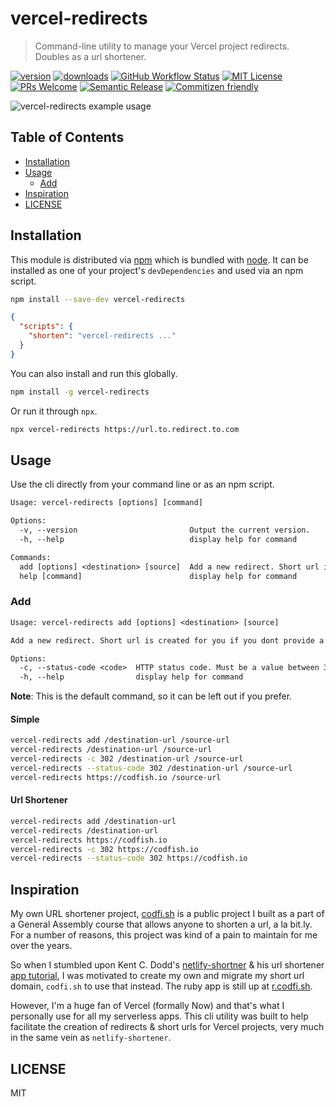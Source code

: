 # vercel-redirects

> Command-line utility to manage your Vercel project redirects. Doubles as a url shortener.

[![version][version-badge]][package] [![downloads][downloads-badge]][npmcharts]
[![GitHub Workflow Status][actions-badge]][actions-badge] [![MIT License][license-badge]][license]
[![PRs Welcome][prs-badge]][prs] [![Semantic Release][semantic-release-badge]][semantic-release]
[![Commitizen friendly][commitizen-badge]][commitizen]

![vercel-redirects example usage](https://cl.ly/56dc56e87ac2/Screen%2520Recording%25202020-04-26%2520at%252008.59%2520AM.gif 'Example Usage')

## Table of Contents

<!-- START doctoc generated TOC please keep comment here to allow auto update -->
<!-- DON'T EDIT THIS SECTION, INSTEAD RE-RUN doctoc TO UPDATE -->

- [Installation](#installation)
- [Usage](#usage)
  - [Add](#add)
- [Inspiration](#inspiration)
- [LICENSE](#license)

<!-- END doctoc generated TOC please keep comment here to allow auto update -->

## Installation

This module is distributed via [npm](https://www.npmjs.com) which is bundled with
[node](https://nodejs.org/en/). It can be installed as one of your project's `devDependencies` and
used via an npm script.

```sh
npm install --save-dev vercel-redirects
```

```json
{
  "scripts": {
    "shorten": "vercel-redirects ..."
  }
}
```

You can also install and run this globally.

```sh
npm install -g vercel-redirects
```

Or run it through `npx`.

```sh
npx vercel-redirects https://url.to.redirect.to.com
```

## Usage

Use the cli directly from your command line or as an npm script.

```txt
Usage: vercel-redirects [options] [command]

Options:
  -v, --version                         Output the current version.
  -h, --help                            display help for command

Commands:
  add [options] <destination> [source]  Add a new redirect. Short url is created for you if you dont provide a source.
  help [command]                        display help for command
```

### Add

```txt
Usage: vercel-redirects add [options] <destination> [source]

Add a new redirect. Short url is created for you if you dont provide a source.

Options:
  -c, --status-code <code>  HTTP status code. Must be a value between 301-308.
  -h, --help                display help for command
```

**Note**: This is the default command, so it can be left out if you prefer.

#### Simple

```sh
vercel-redirects add /destination-url /source-url
vercel-redirects /destination-url /source-url
vercel-redirects -c 302 /destination-url /source-url
vercel-redirects --status-code 302 /destination-url /source-url
vercel-redirects https://codfish.io /source-url
```

#### Url Shortener

```sh
vercel-redirects add /destination-url
vercel-redirects /destination-url
vercel-redirects https://codfish.io
vercel-redirects -c 302 https://codfish.io
vercel-redirects --status-code 302 https://codfish.io
```

## Inspiration

My own URL shortener project, [codfi.sh](https://codfi.sh) is a public project I built as a part of
a General Assembly course that allows anyone to shorten a url, a la bit.ly. For a number of reasons,
this project was kind of a pain to maintain for me over the years.

So when I stumbled upon Kent C. Dodd's
[netlify-shortner](https://github.com/kentcdodds/netlify-shortener) & his url shortener
[app tutorial](https://www.youtube.com/watch?v=HL6paXyx6hM), I was motivated to create my own and
migrate my short url domain, `codfi.sh` to use that instead. The ruby app is still up at
[r.codfi.sh](http://r.codfi.sh).

However, I'm a huge fan of Vercel (formally Now) and that's what I personally use for all my
serverless apps. This cli utility was built to help facilitate the creation of redirects & short
urls for Vercel projects, very much in the same vein as `netlify-shortener`.

## LICENSE

MIT

[npm]: https://www.npmjs.com/
[node]: https://nodejs.org
[semantic-release]: https://github.com/semantic-release/semantic-release
[semantic-release-badge]:
  https://img.shields.io/badge/%20%20%F0%9F%93%A6%F0%9F%9A%80-semantic--release-e10079.svg?style=flat-square
[prs]: http://makeapullrequest.com
[prs-badge]: https://img.shields.io/badge/PRs-welcome-brightgreen.svg?style=flat-square
[commitizen]: http://commitizen.github.io/cz-cli/
[commitizen-badge]:
  https://img.shields.io/badge/commitizen-friendly-brightgreen.svg?style=flat-square
[npmcharts]: http://npmcharts.com/compare/vercel-redirects
[version-badge]: https://img.shields.io/npm/v/vercel-redirects.svg?style=flat-square
[package]: https://www.npmjs.com/package/vercel-redirects
[downloads-badge]: https://img.shields.io/npm/dm/vercel-redirects.svg?style=flat-square
[license-badge]: https://img.shields.io/npm/l/vercel-redirects.svg?style=flat-square
[license]: https://github.com/codfish/vercel-redirects/blob/master/LICENSE
[actions]: https://github.com/codfish/vercel-redirects/actions
[actions-badge]:
  https://img.shields.io/github/workflow/status/codfish/vercel-redirects/Release/master?style=flat-square

